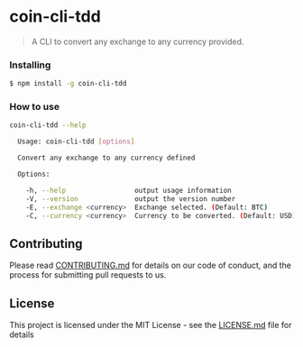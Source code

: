 # coin-cli-tdd


> A CLI to convert any exchange to any currency provided.

### Installing

```sh
$ npm install -g coin-cli-tdd
```

### How to use

```sh
coin-cli-tdd --help

  Usage: coin-cli-tdd [options]

  Convert any exchange to any currency defined

  Options:

    -h, --help                 output usage information
    -V, --version              output the version number
    -E, --exchange <currency>  Exchange selected. (Default: BTC)
    -C, --currency <currency>  Currency to be converted. (Default: USD)
```

## Contributing

Please read [CONTRIBUTING.md](CONTRIBUTING.md) for details on our code of conduct, and the process for submitting pull requests to us.

## License

This project is licensed under the MIT License - see the [LICENSE.md](LICENSE.md) file for details